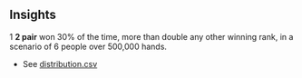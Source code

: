 ## Insights

1 **2 pair** won 30% of the time, more than double any other winning rank, in a scenario of 6 people over 500,000 hands.
  - See [distribution.csv](https://github.com/wrightben/math/blob/master/Poker/Auto/Insights/scenarios/Random%20-%206%20Players%20-%20500K%20Hands/distribution.csv)
